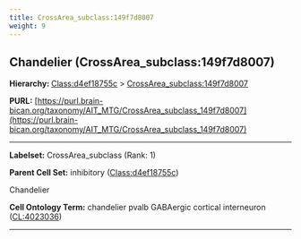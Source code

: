 ```yaml
---
title: CrossArea_subclass:149f7d8007
weight: 9
---
```

## Chandelier (CrossArea_subclass:149f7d8007)
<b>Hierarchy: </b>
[Class:d4ef18755c](../Class_d4ef18755c) >
[CrossArea_subclass:149f7d8007](../CrossArea_subclass_149f7d8007)

**PURL:** [https://purl.brain-bican.org/taxonomy/AIT_MTG/CrossArea_subclass_149f7d8007](https://purl.brain-bican.org/taxonomy/AIT_MTG/CrossArea_subclass_149f7d8007)

---


**Labelset:** CrossArea_subclass (Rank: 1)

**Parent Cell Set:** inhibitory ([Class:d4ef18755c](../Class_d4ef18755c))

Chandelier


**Cell Ontology Term:**  chandelier pvalb GABAergic cortical interneuron ([CL:4023036](https://www.ebi.ac.uk/ols/ontologies/cl/terms?obo_id=CL:4023036)) 

[MARKER GENES.]: #


---

[TRANSFERRED ANNOTATIONS.]: #


[AUTHOR ANNOTATION FIELDS.]: #

